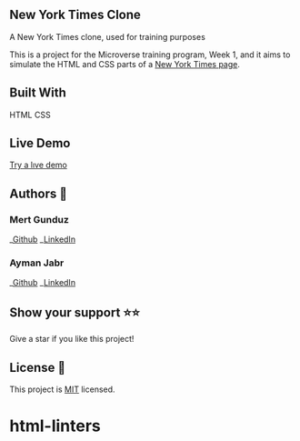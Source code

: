 ## New York Times Clone

A New York Times clone, used for training purposes

This is a project for the Microverse training program, Week 1, and it aims to simulate the HTML and CSS parts of a [New York Times page](https://www.nytimes.com/2014/03/18/science/space/detection-of-waves-in-space-buttresses-landmark-theory-of-big-bang.html?_r=0).

## Built With
HTML
CSS

## Live Demo

[Try a lıve demo](https://nytimecloneforprojectone.netlify.app/)


## Authors 👤

### Mert Gunduz
_[Github](https://github.com/mgunduz1)
_[LinkedIn](https://www.linkedin.com/in/mert-gunduz-875280202/)

### Ayman Jabr
_[Github](https://github.com/AymanJabr/)
_[LinkedIn](https://www.linkedin.com/in/ayman-jabr-3705a4100/)

## Show your support ⭐️⭐️

Give a star if you like this project!

## License 📝
This project is [MIT](https://www.mit.edu/~amini/LICENSE.md) licensed.

# html-linters
